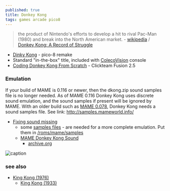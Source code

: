 ```yaml
---
published: true
title: Donkey Kong
tags: games arcade pico8
---
```

> the product of Nintendo's efforts to develop a hit to rival Pac-Man (1980) and break into the North American market. - [wikipedia](https://en.wikipedia.org/wiki/Donkey_Kong_(arcade_game)) / [Donkey Kong: A Record of Struggle](https://shmuplations.com/donkeykong/)


- [Dinky Kong](https://www.lexaloffle.com/bbs/?tid=51877) - pico-8 remake
- Standard "in-the-box" title, included with [ColecoVision](https://en.wikipedia.org/wiki/ColecoVision) console 
- [Coding Donkey Kong From Scratch](https://www.youtube.com/watch?v=X8pf7pyMLnA&list=PLVC4FeTscK5CVlPi00MvMWRlytjEd5X8K) - Clickteam Fusion 2.5


### Emulation

 If your build of MAME is 0.116 or newer, then the dkong.zip sound samples file is no longer needed.
As of MAME 0.116 Donkey Kong uses discrete sound emulation, and the sound samples if present will be ignored by MAME.
With an older build such as [MAME 0.078](https://forums.launchbox-app.com/topic/52122-mame-078-sound-samples/), Donkey Kong needs a sound samples file. See link: http://samples.mameworld.info/ 

- [Fixing sound missing](https://www.youtube.com/watch?v=_I1uJyppFW0)
	- some [samples files](https://samples.mameworld.info/Unofficial%20Samples.htm) - are needed for a more complete emulation. Put them in [/roms/mame/samples](https://retropie.org.uk/docs/MAME/)
    - [MAME Donkey Kong Sound](https://retropie.org.uk/forum/topic/29127/mame-donkey-kong-sound/6)
    	- [archive.org](https://archive.org/download/MAME_2003-Plus_Reference_Set_2018/samples/)

![caption](https://external-content.duckduckgo.com/iu/?u=https%3A%2F%2Fpinballandmore.com%2Fwp%2Fwp-content%2Fuploads%2F2016%2F10%2FIMG_5840.jpg&f=1&nofb=1&ipt=3efb28c56719835fc80202b0c8778700cf47aa84c5c9e070a0a7dc52f0967347&ipo=images)

### see also
- [King Kong (1976)](https://www.imdb.com/title/tt0074751/?ref_=ttls_li_tt)
	- [King Kong (1933)](https://www.imdb.com/title/tt0024216/?ref_=ttls_li_tt)
